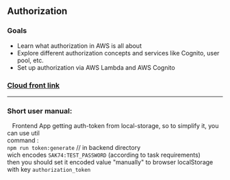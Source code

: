 ## Authorization

### Goals

- Learn what authorization in AWS is all about
- Explore different authorization concepts and services like Cognito, user pool, etc.
- Set up authorization via AWS Lambda and AWS Cognito

### [Cloud front link](https://d2w6eb7for7x7b.cloudfront.net)

---

### Short user manual:

&nbsp;&nbsp; Frontend App getting auth-token from local-storage, so to simplify it, you can use util  
command :  
`npm run token:generate` // in backend directory  
wich encodes `SAK74:TEST_PASSWORD` (according to task requirements)  
then you should set it encoded value "manually" to browser localStorage with key `authorization_token`
